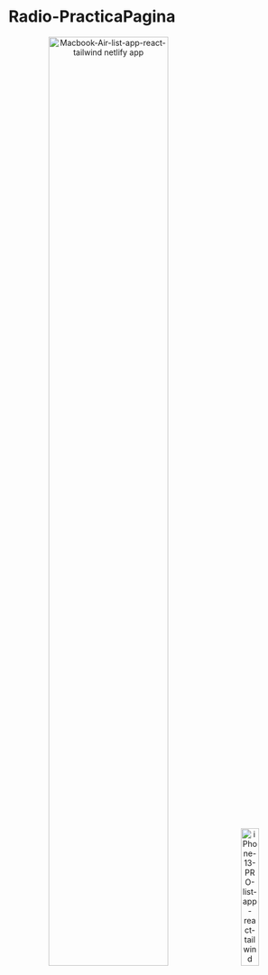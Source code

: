 # Radio-PracticaPagina

<p align="center">
  <img src="https://github.com/user-attachments/assets/97058a82-f934-4231-b077-a0723cb96afb" alt="Macbook-Air-list-app-react-tailwind netlify app" width="65%" style="margin-right: 10px;">
  <img src="https://github.com/user-attachments/assets/49482d31-71c8-4d52-8e13-a64866faada6" alt="iPhone-13-PRO-list-app-react-tailwind netlify app" width="25%" style="margin-left: 10px;">
</p>

